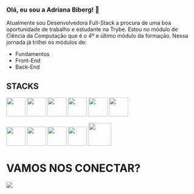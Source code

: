 ### Olá, eu sou a Adriana Biberg! 👋

Atualmente sou Desenvolvedora Full-Stack a procura de uma boa oportunidade de trabalho e estudante na Trybe. Estou no módulo de Ciência da Computação que é o 4º e último módulo da formação.
Nessa jornada já trilhei os módulos de:
 - Fundamentos
 - Front-End
 - Back-End

## STACKS

<img src="https://cdn.jsdelivr.net/gh/devicons/devicon/icons/javascript/javascript-original.svg"  height="50px" width="50px" /> <img src="https://cdn.jsdelivr.net/gh/devicons/devicon/icons/typescript/typescript-original.svg" height="50px" width="50px" />
<img src="https://cdn.jsdelivr.net/gh/devicons/devicon/icons/html5/html5-original.svg" height="50px" width="50px" />
<img src="https://cdn.jsdelivr.net/gh/devicons/devicon/icons/css3/css3-original.svg" height="50px" width="50px" />
<img src="https://cdn.jsdelivr.net/gh/devicons/devicon/icons/react/react-original.svg" height="50px" width="50px" />
<img src="https://cdn.jsdelivr.net/gh/devicons/devicon/icons/redux/redux-original.svg" height="50px" width="50px" />


<img src="https://cdn.jsdelivr.net/gh/devicons/devicon/icons/nodejs/nodejs-original.svg" height="50px" width="50px" /> <img src="https://cdn.jsdelivr.net/gh/devicons/devicon/icons/docker/docker-original.svg" height="50px" width="50px"/>
<img src="https://cdn.jsdelivr.net/gh/devicons/devicon/icons/heroku/heroku-original-wordmark.svg" height="50px" width="50px"/>
<img src="https://cdn.jsdelivr.net/gh/devicons/devicon/icons/mongodb/mongodb-original-wordmark.svg" height="50px" width="50px"/>
<img src="https://cdn.jsdelivr.net/gh/devicons/devicon/icons/mysql/mysql-original-wordmark.svg" height="60px" width="60px"/>          
 

# VAMOS NOS CONECTAR?

<a href="https://www.linkedin.com/in/adrianabiberg" target="_blank"><img src="https://img.shields.io/badge/-LinkedIn-%230077B5?style=for-the-badge&logo=linkedin&logoColor=white" target="_blank"></a>

